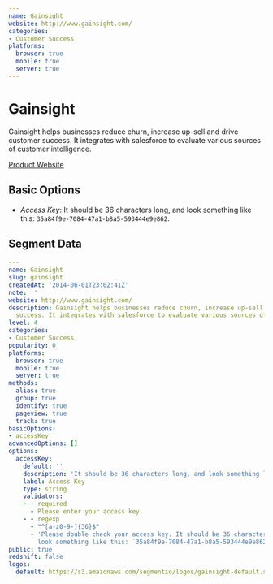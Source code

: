 ```yaml
---
name: Gainsight
website: http://www.gainsight.com/
categories:
- Customer Success
platforms:
  browser: true
  mobile: true
  server: true
---
```


# Gainsight

Gainsight helps businesses reduce churn, increase up-sell and drive customer success. It integrates with salesforce to evaluate various sources of customer intelligence.

[Product Website](http://www.gainsight.com/)

## Basic Options

- *Access Key*: It should be 36 characters long, and look something like this: `35a84f9e-7084-47a1-b8a5-593444e9e862`.


## Segment Data
```yaml
---
name: Gainsight
slug: gainsight
createdAt: '2014-06-01T23:02:41Z'
note: ''
website: http://www.gainsight.com/
description: Gainsight helps businesses reduce churn, increase up-sell and drive customer
  success. It integrates with salesforce to evaluate various sources of customer intelligence.
level: 4
categories:
- Customer Success
popularity: 0
platforms:
  browser: true
  mobile: true
  server: true
methods:
  alias: true
  group: true
  identify: true
  pageview: true
  track: true
basicOptions:
- accessKey
advancedOptions: []
options:
  accessKey:
    default: ''
    description: 'It should be 36 characters long, and look something like this: `35a84f9e-7084-47a1-b8a5-593444e9e862`.'
    label: Access Key
    type: string
    validators:
    - - required
      - Please enter your access key.
    - - regexp
      - "^[a-z0-9-]{36}$"
      - 'Please double check your access key. It should be 36 characters long, and
        look something like this: `35a84f9e-7084-47a1-b8a5-593444e9e862`.'
public: true
redshift: false
logos:
  default: https://s3.amazonaws.com/segmentio/logos/gainsight-default.svg

```

